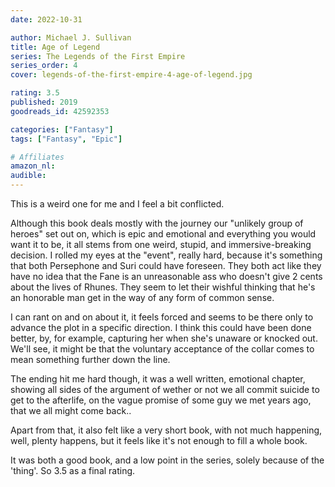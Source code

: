 ```yaml
---
date: 2022-10-31

author: Michael J. Sullivan
title: Age of Legend
series: The Legends of the First Empire
series_order: 4
cover: legends-of-the-first-empire-4-age-of-legend.jpg

rating: 3.5
published: 2019
goodreads_id: 42592353

categories: ["Fantasy"]
tags: ["Fantasy", "Epic"]

# Affiliates
amazon_nl: 
audible: 
---
```


This is a weird one for me and I feel a bit conflicted.

<!--more-->

Although this book deals mostly with the journey our "unlikely group of heroes" set out on, which is epic and emotional and everything you would want it to be, it all stems from one weird, stupid, and immersive-breaking decision. I rolled my eyes at the "event", really hard, because it's something that both Persephone and Suri could have foreseen. They both act like they have no idea that the Fane is an unreasonable ass who doesn't give 2 cents about the lives of Rhunes. They seem to let their wishful thinking that he's an honorable man get in the way of any form of common sense.

I can rant on and on about it, it feels forced and seems to be there only to advance the plot in a specific direction. I think this could have been done better, by, for example, <spoiler>capturing her when she's unaware or knocked out. We'll see, it might be that the voluntary acceptance of the collar comes to mean something further down the line.</spoiler>

The ending hit me hard though, it was a well written, emotional chapter, showing all sides of the argument <spoiler>of wether or not we all commit suicide to get to the afterlife, on the vague promise of some guy we met years ago, that we all might come back.</spoiler>.

Apart from that, it also felt like a very short book, with not much happening, well, plenty happens, but it feels like it's not enough to fill a whole book.

It was both a good book, and a low point in the series, solely because of the 'thing'. So 3.5 as a final rating.
